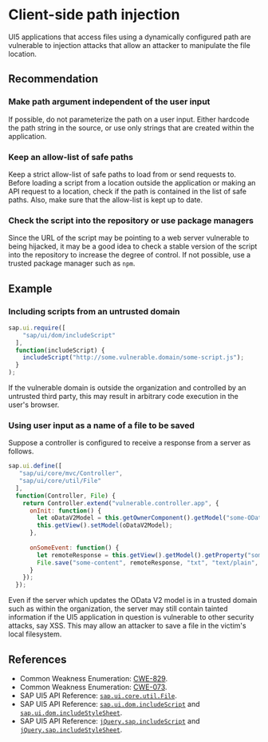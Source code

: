 # Client-side path injection

UI5 applications that access files using a dynamically configured path are vulnerable to injection attacks that allow an attacker to manipulate the file location.

## Recommendation

### Make path argument independent of the user input

If possible, do not parameterize the path on a user input. Either hardcode the path string in the source, or use only strings that are created within the application.

### Keep an allow-list of safe paths

Keep a strict allow-list of safe paths to load from or send requests to. Before loading a script from a location outside the application or making an API request to a location, check if the path is contained in the list of safe paths. Also, make sure that the allow-list is kept up to date.

### Check the script into the repository or use package managers

Since the URL of the script may be pointing to a web server vulnerable to being hijacked, it may be a good idea to check a stable version of the script into the repository to increase the degree of control. If not possible, use a trusted package manager such as `npm`.

## Example

### Including scripts from an untrusted domain

``` javascript
sap.ui.require([
    "sap/ui/dom/includeScript"
  ],
  function(includeScript) {
    includeScript("http://some.vulnerable.domain/some-script.js");
  }
);
```

If the vulnerable domain is outside the organization and controlled by an untrusted third party, this may result in arbitrary code execution in the user's browser.

### Using user input as a name of a file to be saved

Suppose a controller is configured to receive a response from a server as follows.

``` javascript
sap.ui.define([
   "sap/ui/core/mvc/Controller",
   "sap/ui/core/util/File"
  ],
  function(Controller, File) {
    return Controller.extend("vulnerable.controller.app", {
      onInit: function() {
        let oDataV2Model = this.getOwnerComponent().getModel("some-ODatav2-model");
        this.getView().setModel(oDataV2Model);
      },
      
      onSomeEvent: function() {
        let remoteResponse = this.getView().getModel().getProperty("someProperty");
        File.save("some-content", remoteResponse, "txt", "text/plain", "utf-8");
      }
    });
  });
```

Even if the server which updates the OData V2 model is in a trusted domain such as within the organization, the server may still contain tainted information if the UI5 application in question is vulnerable to other security attacks, say XSS. This may allow an attacker to save a file in the victim's local filesystem.

## References

- Common Weakness Enumeration: [CWE-829](https://cwe.mitre.org/data/definitions/829.html).
- Common Weakness Enumeration: [CWE-073](https://cwe.mitre.org/data/definitions/73.html).
- SAP UI5 API Reference: [`sap.ui.core.util.File`](https://sapui5.hana.ondemand.com/sdk/#/api/sap.ui.core.util.File%23methods/sap.ui.core.util.File.save).
- SAP UI5 API Reference: [`sap.ui.dom.includeScript`](https://sapui5.hana.ondemand.com/sdk/#/api/module:sap/ui/dom/includeScript) and [`sap.ui.dom.includeStyleSheet`](https://sapui5.hana.ondemand.com/sdk/#/api/module:sap/ui/dom/includeStylesheet).
- SAP UI5 API Reference: [`jQuery.sap.includeScript`](https://sapui5.hana.ondemand.com/sdk/#/api/module:sap/ui/dom/includeScript) and [`jQuery.sap.includeStyleSheet`](https://sapui5.hana.ondemand.com/sdk/#/api/module:sap/ui/dom/includeScript).
